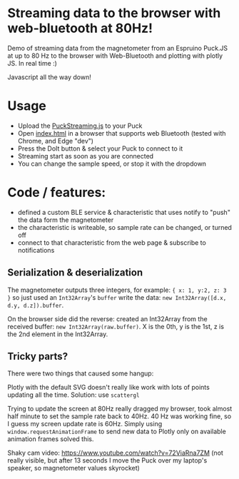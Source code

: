 # Streaming data to the browser with web-bluetooth at 80Hz!

Demo of streaming data from the magnetometer from an Espruino Puck.JS at up to 80 Hz to the browser with Web-Bluetooth and plotting with plotly JS. In real time :)

Javascript all the way down!

# Usage
 - Upload the [PuckStreaming.js](src/PuckStreaming.js) to your Puck
 - Open [index.html](src/index.html) in a browser that supports web Bluetooth (tested with Chrome, and Edge "dev")
 - Press the DoIt button & select your Puck to connect to it
 - Streaming start as soon as you are connected
 - You can change the sample speed, or stop it with the dropdown

# Code / features:
 - defined a custom BLE service & characteristic that uses notify to "push" the data form the magnetometer
 - the characteristic is writeable, so sample rate can be changed, or turned off
 - connect to that characteristic from the web page & subscribe to notifications

## Serialization & deserialization

The magnetometer outputs three integers, for example: `{ x: 1, y:2, z: 3 }`
 so just used an `Int32Array`'s `buffer` write the data: `new Int32Array([d.x, d.y, d.z]).buffer`.

On the browser side did the reverse: created an Int32Array from the received buffer: `new Int32Array(raw.buffer)`. X is the 0th, y is the 1st, z is the 2nd element in the Int32Array.


## Tricky parts?
There were two things that caused some hangup:

Plotly with the default SVG doesn't really like work with lots of points updating all the time. Solution: use `scattergl`

Trying to update the screen at 80Hz really dragged my browser, took almost half minute to set the sample rate back to 40Hz. 40 Hz was working fine, so I guess my screen update rate is 60Hz. Simply using `window.requestAnimationFrame` to send new data to Plotly only on available animation frames solved this.


Shaky cam video: https://www.youtube.com/watch?v=72ViaRna7ZM (not really visible, but after 13 seconds I move the Puck over my laptop's speaker, so magnetometer values skyrocket)